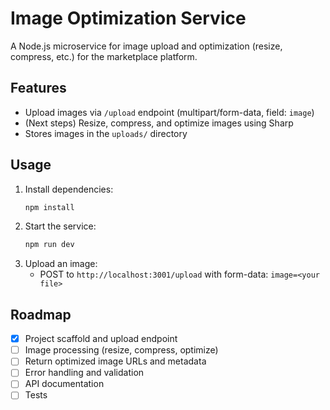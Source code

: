# Image Optimization Service

A Node.js microservice for image upload and optimization (resize, compress, etc.) for the marketplace platform.

## Features

- Upload images via `/upload` endpoint (multipart/form-data, field: `image`)
- (Next steps) Resize, compress, and optimize images using Sharp
- Stores images in the `uploads/` directory

## Usage

1. Install dependencies:
   ```bash
   npm install
   ```
2. Start the service:
   ```bash
   npm run dev
   ```
3. Upload an image:
   - POST to `http://localhost:3001/upload` with form-data: `image=<your file>`

## Roadmap

- [x] Project scaffold and upload endpoint
- [ ] Image processing (resize, compress, optimize)
- [ ] Return optimized image URLs and metadata
- [ ] Error handling and validation
- [ ] API documentation
- [ ] Tests

